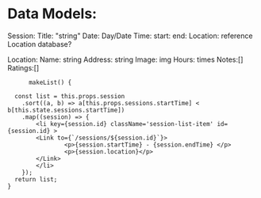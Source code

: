# Data Models:

Session:
  Title: "string"
  Date: Day/Date
  Time: start:
        end:
  Location:  reference Location database?


Location:
  Name: string
  Address: string
  Image: img
  Hours: times
  Notes:[]
  Ratings:[]    
  
          makeList() {
      
      const list = this.props.session
        .sort((a, b) => a[this.props.sessions.startTime] < b[this.state.sessions.startTime])
        .map((session) => {
            <li key={session.id} className='session-list-item' id={session.id} >
            <Link to={`/sessions/${session.id}`}>
                    <p>{session.startTime} - {session.endTime} </p>
                    <p>{session.location}</p>
            </Link>       
            </li>
        });
      return list;
    }


